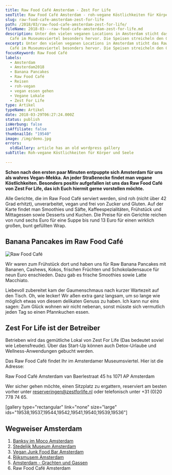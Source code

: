 ```yaml
---
title: Raw Food Café Amsterdam - Zest For Life
seoTitle: Raw Food Café Amsterdam - roh-vegane Köstlichkeiten für Körper & Seele
slug: raw-food-cafe-amsterdam-zest-for-life
path: /2018/03/raw-food-cafe-amsterdam-zest-for-life/
fileName: 2018-03---raw-food-cafe-amsterdam-zest-for-life.md
description: Unter den vielen veganen Locations in Amsterdam sticht das Raw Food
  Café im Museumsviertel besonders hervor. Die Speisen streicheln den Gaumen.
excerpt: Unter den vielen veganen Locations in Amsterdam sticht das Raw Food
  Café im Museumsviertel besonders hervor. Die Speisen streicheln den Gaumen.
focusKeyword: Raw Food Café
labels:
  - Amsterdam
  - Amsterdam2018
  - Banana Pancakes
  - Raw Food Café
  - Reisen
  - roh-vegan
  - vegan essen gehen
  - Vegane Lokale
  - Zest For Life
type: Artikel
typeName: Artikel
date: 2018-03-29T06:27:24.000Z
status: publish
isWerbung: false
isAffiliate: false
thumbnailId: "19540"
image: /img/demo.jpg
errors:
  oldGallery: article has an old wordpress gallery
subTitle: Roh-vegane Köstlichkeiten für Körper und Seele
  
---
```


**Schon nach den ersten paar Minuten entpuppte sich Amsterdam für uns als wahres
Vegan-Mekka. An jeder Straßenecke findet man vegane Köstlichkeiten. Besonders
positiv aufgefallen ist uns das Raw Food Café von Zest For Life, das ich Euch
hiermit gerne vorstellen möchte.**

Alle Gerichte, die im Raw Food Café serviert werden, sind roh (nicht über 42
Grad erhitzt), unverarbeitet, vegan und frei von Zucker und Gluten. Auf der
Karte findet man Smoothies und Säfte, Kaffeespezialitäten, Frühstück und
Mittagessen sowie Desserts und Kuchen. Die Preise für ein Gerichte reichen von
rund sechs Euro für eine Suppe bis rund 13 Euro für einen wirklich großen, bunt
gefüllten Wrap.

## Banana Pancakes im Raw Food Café

![Raw Food Café](http://cardamonchai.com/wp-content/uploads/2018/02/38471452810_af6d2e26c5_z-300x225.jpg)

Wir waren zum Frühstück dort und haben uns für Raw Banana Pancakes mit Bananen,
Cashews, Kokos, frischen Früchten und Schokoladensauce für neun Euro enschieden.
Dazu gab es frische Smoothies sowie Latte Macchiato.

Liebevoll zubereitet kam der Gaumenschmaus nach kurzer Wartezeit auf den Tisch.
Oh, wie lecker! Wir aßen extra ganz langsam, um so lange wie möglich etwas von
diesem delikaten Genuss zu haben. Ich kann nur eins sagen: Zum Glück wohnen wir
nicht nebenan, sonst müsste sich vermutlich jeden Tag so einen Pfannkuchen
essen.

## Zest For Life ist der Betreiber

Betrieben wird das gemütliche Lokal von Zest For Life (Das bedeutet soviel wie
Lebensfreude). Über das Start-Up können auch Detox-Urlaube und
Wellness-Anwendungen gebucht werden.

Das Raw Food Café findet Ihr im Amsterdamer Museumsviertel. Hier ist die
Adresse:

Raw Food Café Amsterdam van Baerlestraat 45 hs 1071 AP Amsterdam

Wer sicher gehen möchte, einen Sitzplatz zu ergattern, reserviert am besten
vorher unter reserveringen@zestforlife.nl oder telefonisch unter +31 (0)20 778
74 65.

[gallery type="rectangular" link="none" size="large"
ids="19538,19537,19544,19542,19541,19540,19539,19536"]

## Wegweiser Amsterdam

1.  [Banksy im Moco Amsterdam](/2018/01/banksy-im-moco-amsterdam/)
1.  [Stedelijk Museum Amsterdam](/2018/02/stedelijk-museum-amsterdam/)
1.  [Vegan Junk Food Bar Amsterdam](/2018/02/vegan-junk-food-bar-amsterdam/)
1.  [Rijksmusem Amsterdam](/2018/03/rijksmuseum-amsterdam/)
1.  [Amsterdam - Grachten und Gassen](/2018/03/amsterdam/)
1.  Raw Food Café Amsterdam

  